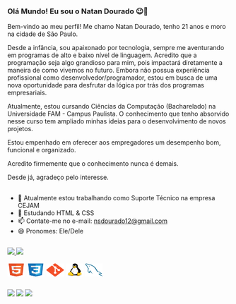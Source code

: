 ### Olá Mundo! Eu sou o Natan Dourado 😉👋
Bem-vindo ao meu perfil! Me chamo Natan Dourado, tenho 21 anos e moro na cidade de São Paulo.

Desde a infância, sou apaixonado por tecnologia, sempre me aventurando em programas de alto e baixo nível de linguagem. Acredito que a programação seja algo grandioso para mim, pois impactará diretamente a maneira de como vivemos no futuro. Embora não possua experiência profissional como desenvolvedor/programador, estou em busca de uma nova oportunidade para desfrutar da lógica por trás dos programas empresariais.

Atualmente, estou cursando Ciências da Computação (Bacharelado) na Universidade FAM - Campus Paulista. O conhecimento que tenho absorvido nesse curso tem ampliado minhas ideias para o desenvolvimento de novos projetos.

Estou empenhado em oferecer aos empregadores um desempenho bom, funcional e organizado.

Acredito firmemente que o conhecimento nunca é demais.

Desde já, agradeço pelo interesse.
##
- 🔭 Atualmente estou trabalhando como Suporte Técnico na empresa CEJAM
- 🌱 Estudando HTML & CSS
- 📫 Contate-me no e-mail: nsdourado12@gmail.com
- 😄 Pronomes: Ele/Dele
##

##
<div>
  <a href="https://github.com/natanD1">
     <img height="180em" src="https://github-readme-stats.vercel.app/api?username=natanD1&show_icons=true&theme=merko" />
     <img height="160em" src="https://github-readme-stats.vercel.app/api/top-langs/?username=natanD1&layout=compact&theme=merko" />  
  </a>
</div>

<div style="display: inline_block"><br>
  <img align="center" alt="Rafa-HTML" height="30" width="40" src="https://raw.githubusercontent.com/devicons/devicon/master/icons/html5/html5-original.svg">
  <img align="center" alt="Rafa-CSS" height="30" width="40" src="https://raw.githubusercontent.com/devicons/devicon/master/icons/css3/css3-original.svg">
  <img align="center" alt="Rafa-git" height="30" width="40" src="https://raw.githubusercontent.com/devicons/devicon/master/icons/git/git-original.svg">
  <img align="center" alt="Rafa-linux" height="30" width="40" src="https://raw.githubusercontent.com/devicons/devicon/master/icons/linux/linux-original.svg">
  <img align="center" alt="Rafa-mysql" height="30" width="40" src="https://raw.githubusercontent.com/devicons/devicon/master/icons/mysql/mysql-original.svg">
</div>

##
<div> 
    <a href="https://www.linkedin.com/in/natandourado/" target="_blank"><img src="https://img.shields.io/badge/-LinkedIn-%230077B5?style=for-the-badge&logo=linkedin&logoColor=white" target="_blank"></a> 
    <a href = "mailto:nsdourado12@gmail.com"><img src="https://img.shields.io/badge/-Gmail-%23333?style=for-the-badge&logo=gmail&logoColor=white" target="_blank"></a>
  <a href="https://www.instagram.com/inlovewithnatan/" target="_blank"><img src="https://img.shields.io/badge/-Instagram-%23E4405F?style=for-the-badge&logo=instagram&logoColor=white" target="_blank"></a>
</div>

